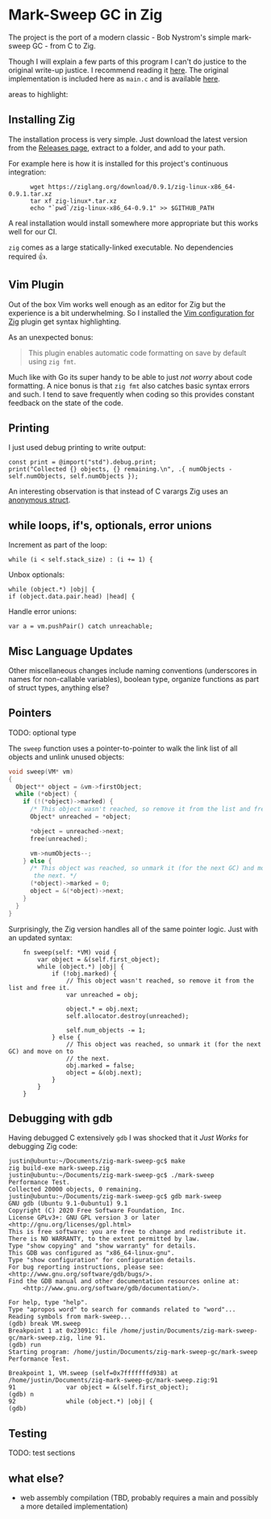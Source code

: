 # Mark-Sweep GC in Zig

The project is the port of a modern classic - Bob Nystrom's simple mark-sweep GC - from C to Zig.  

Though I will explain a few parts of this program I can't do justice to the original write-up justice. I recommend reading it [here](https://journal.stuffwithstuff.com/2013/12/08/babys-first-garbage-collector/). The original implementation is included here as `main.c` and is available [here](https://github.com/munificent/mark-sweep).

areas to highlight:

## Installing Zig

The installation process is very simple. Just download the latest version from the [Releases page](https://ziglang.org/download/), extract to a folder, and add to your path.

For example here is how it is installed for this project's continuous integration: 

          wget https://ziglang.org/download/0.9.1/zig-linux-x86_64-0.9.1.tar.xz
          tar xf zig-linux*.tar.xz
          echo "`pwd`/zig-linux-x86_64-0.9.1" >> $GITHUB_PATH

A real installation would install somewhere more appropriate but this works well for our CI.

`zig` comes as a large statically-linked executable. No dependencies required :thumbsup:.

## Vim Plugin

Out of the box Vim works well enough as an editor for Zig but the experience is a bit underwhelming. So I installed the [Vim configuration for Zig](https://github.com/ziglang/zig.vim) plugin get syntax highlighting.

As an unexpected bonus:

> This plugin enables automatic code formatting on save by default using `zig fmt`.

Much like with Go its super handy to be able to just *not worry* about code formatting. A nice bonus is that `zig fmt` also catches basic syntax errors and such. I tend to save frequently when coding so this provides constant feedback on the state of the code.

## Printing

I just used debug printing to write output:

    const print = @import("std").debug.print;
    print("Collected {} objects, {} remaining.\n", .{ numObjects - self.numObjects, self.numObjects });

An interesting observation is that instead of C varargs Zig uses an [anonymous struct](https://ziglang.org/documentation/master/#Anonymous-List-Literals). 

## while loops, if's, optionals, error unions

Increment as part of the loop:

    while (i < self.stack_size) : (i += 1) {

Unbox optionals:

    while (object.*) |obj| {
    if (object.data.pair.head) |head| {

Handle error unions:

    var a = vm.pushPair() catch unreachable;

## Misc Language Updates

Other miscellaneous changes include naming conventions (underscores in names for non-callable variables), boolean type, organize functions as part of struct types, anything else?

## Pointers

TODO: optional type

The `sweep` function uses a pointer-to-pointer to walk the link list of all objects and unlink unused objects:

```c
void sweep(VM* vm)
{
  Object** object = &vm->firstObject;
  while (*object) {
    if (!(*object)->marked) {
      /* This object wasn't reached, so remove it from the list and free it. */
      Object* unreached = *object;

      *object = unreached->next;
      free(unreached);

      vm->numObjects--;
    } else {
      /* This object was reached, so unmark it (for the next GC) and move on to
       the next. */
      (*object)->marked = 0;
      object = &(*object)->next;
    }
  }
}
```

Surprisingly, the Zig version handles all of the same pointer logic. Just with an updated syntax:

```zig
    fn sweep(self: *VM) void {
        var object = &(self.first_object);
        while (object.*) |obj| {
            if (!obj.marked) {
                // This object wasn't reached, so remove it from the list and free it.
                var unreached = obj;

                object.* = obj.next;
                self.allocator.destroy(unreached);

                self.num_objects -= 1;
            } else {
                // This object was reached, so unmark it (for the next GC) and move on to
                // the next.
                obj.marked = false;
                object = &(obj.next);
            }
        }
    }
```


## Debugging with gdb

Having debugged C extensively `gdb` I was shocked that it *Just Works* for debugging Zig code: 

```shell
justin@ubuntu:~/Documents/zig-mark-sweep-gc$ make
zig build-exe mark-sweep.zig
justin@ubuntu:~/Documents/zig-mark-sweep-gc$ ./mark-sweep 
Performance Test.
Collected 20000 objects, 0 remaining.
justin@ubuntu:~/Documents/zig-mark-sweep-gc$ gdb mark-sweep 
GNU gdb (Ubuntu 9.1-0ubuntu1) 9.1
Copyright (C) 2020 Free Software Foundation, Inc.
License GPLv3+: GNU GPL version 3 or later <http://gnu.org/licenses/gpl.html>
This is free software: you are free to change and redistribute it.
There is NO WARRANTY, to the extent permitted by law.
Type "show copying" and "show warranty" for details.
This GDB was configured as "x86_64-linux-gnu".
Type "show configuration" for configuration details.
For bug reporting instructions, please see:
<http://www.gnu.org/software/gdb/bugs/>.
Find the GDB manual and other documentation resources online at:
    <http://www.gnu.org/software/gdb/documentation/>.

For help, type "help".
Type "apropos word" to search for commands related to "word"...
Reading symbols from mark-sweep...
(gdb) break VM.sweep
Breakpoint 1 at 0x23091c: file /home/justin/Documents/zig-mark-sweep-gc/mark-sweep.zig, line 91.
(gdb) run
Starting program: /home/justin/Documents/zig-mark-sweep-gc/mark-sweep 
Performance Test.

Breakpoint 1, VM.sweep (self=0x7fffffffd938) at /home/justin/Documents/zig-mark-sweep-gc/mark-sweep.zig:91
91              var object = &(self.first_object);
(gdb) n
92              while (object.*) |obj| {
(gdb) 
```

## Testing

TODO: test sections

## what else?

- web assembly compilation (TBD, probably requires a main and possibly a more detailed implementation)
